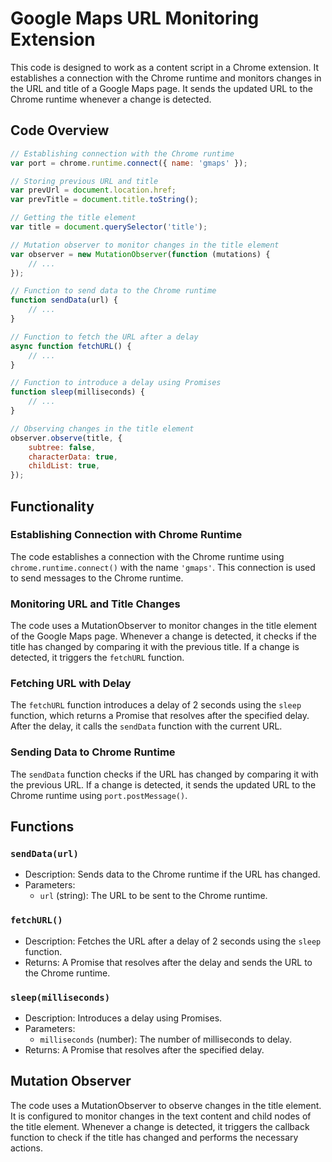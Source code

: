# Google Maps URL Monitoring Extension

This code is designed to work as a content script in a Chrome extension. It establishes a connection with the Chrome runtime and monitors changes in the URL and title of a Google Maps page. It sends the updated URL to the Chrome runtime whenever a change is detected.

## Code Overview

```javascript
// Establishing connection with the Chrome runtime
var port = chrome.runtime.connect({ name: 'gmaps' });

// Storing previous URL and title
var prevUrl = document.location.href;
var prevTitle = document.title.toString();

// Getting the title element
var title = document.querySelector('title');

// Mutation observer to monitor changes in the title element
var observer = new MutationObserver(function (mutations) {
    // ...
});

// Function to send data to the Chrome runtime
function sendData(url) {
    // ...
}

// Function to fetch the URL after a delay
async function fetchURL() {
    // ...
}

// Function to introduce a delay using Promises
function sleep(milliseconds) {
    // ...
}

// Observing changes in the title element
observer.observe(title, {
    subtree: false,
    characterData: true,
    childList: true,
});
```

## Functionality

### Establishing Connection with Chrome Runtime
The code establishes a connection with the Chrome runtime using `chrome.runtime.connect()` with the name `'gmaps'`. This connection is used to send messages to the Chrome runtime.

### Monitoring URL and Title Changes
The code uses a MutationObserver to monitor changes in the title element of the Google Maps page. Whenever a change is detected, it checks if the title has changed by comparing it with the previous title. If a change is detected, it triggers the `fetchURL` function.

### Fetching URL with Delay
The `fetchURL` function introduces a delay of 2 seconds using the `sleep` function, which returns a Promise that resolves after the specified delay. After the delay, it calls the `sendData` function with the current URL.

### Sending Data to Chrome Runtime
The `sendData` function checks if the URL has changed by comparing it with the previous URL. If a change is detected, it sends the updated URL to the Chrome runtime using `port.postMessage()`.

## Functions

### `sendData(url)`
- Description: Sends data to the Chrome runtime if the URL has changed.
- Parameters:
  - `url` (string): The URL to be sent to the Chrome runtime.

### `fetchURL()`
- Description: Fetches the URL after a delay of 2 seconds using the `sleep` function.
- Returns: A Promise that resolves after the delay and sends the URL to the Chrome runtime.

### `sleep(milliseconds)`
- Description: Introduces a delay using Promises.
- Parameters:
  - `milliseconds` (number): The number of milliseconds to delay.
- Returns: A Promise that resolves after the specified delay.

## Mutation Observer
The code uses a MutationObserver to observe changes in the title element. It is configured to monitor changes in the text content and child nodes of the title element. Whenever a change is detected, it triggers the callback function to check if the title has changed and performs the necessary actions.